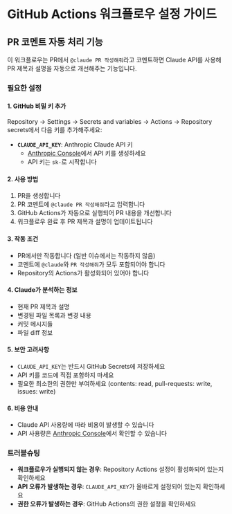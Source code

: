# GitHub Actions 워크플로우 설정 가이드

## PR 코멘트 자동 처리 기능

이 워크플로우는 PR에서 `@claude PR 작성해줘`라고 코멘트하면 Claude API를 사용해 PR 제목과 설명을 자동으로 개선해주는 기능입니다.

### 필요한 설정

#### 1. GitHub 비밀 키 추가

Repository → Settings → Secrets and variables → Actions → Repository secrets에서 다음 키를 추가해주세요:

- **`CLAUDE_API_KEY`**: Anthropic Claude API 키
  - [Anthropic Console](https://console.anthropic.com)에서 API 키를 생성하세요
  - API 키는 `sk-`로 시작합니다

#### 2. 사용 방법

1. PR을 생성합니다
2. PR 코멘트에 `@claude PR 작성해줘`라고 입력합니다
3. GitHub Actions가 자동으로 실행되어 PR 내용을 개선합니다
4. 워크플로우 완료 후 PR 제목과 설명이 업데이트됩니다

#### 3. 작동 조건

- PR에서만 작동합니다 (일반 이슈에서는 작동하지 않음)
- 코멘트에 `@claude`와 `PR 작성해줘`가 모두 포함되어야 합니다
- Repository의 Actions가 활성화되어 있어야 합니다

#### 4. Claude가 분석하는 정보

- 현재 PR 제목과 설명
- 변경된 파일 목록과 변경 내용
- 커밋 메시지들
- 파일 diff 정보

#### 5. 보안 고려사항

- `CLAUDE_API_KEY`는 반드시 GitHub Secrets에 저장하세요
- API 키를 코드에 직접 포함하지 마세요
- 필요한 최소한의 권한만 부여하세요 (contents: read, pull-requests: write, issues: write)

#### 6. 비용 안내

- Claude API 사용량에 따라 비용이 발생할 수 있습니다
- API 사용량은 [Anthropic Console](https://console.anthropic.com)에서 확인할 수 있습니다

### 트러블슈팅

- **워크플로우가 실행되지 않는 경우**: Repository Actions 설정이 활성화되어 있는지 확인하세요
- **API 오류가 발생하는 경우**: `CLAUDE_API_KEY`가 올바르게 설정되어 있는지 확인하세요
- **권한 오류가 발생하는 경우**: GitHub Actions의 권한 설정을 확인하세요
